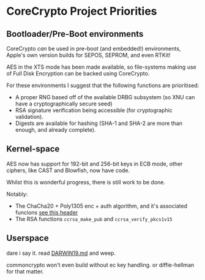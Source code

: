 # CoreCrypto Project Priorities

## Bootloader/Pre-Boot environments

CoreCrypto *can* be used in pre-boot (and embedded!) environments, Apple's own version builds for SEPOS, SEPROM, and even RTKit!

AES in the XTS mode has been made available, so file-systems making use of Full Disk Encryption can be backed using CoreCrypto.

For these environments I suggest that the following functions are prioritised:
- A proper RNG based off of the available DRBG subsystem (so XNU can have a cryptographically secure seed)
- RSA signature verification being accessible (for cryptographic validation).
- Digests are available for hashing (SHA-1 and SHA-2 are more than enough, and already complete).

## Kernel-space

AES now has support for 192-bit and 256-bit keys in ECB mode, other ciphers, like CAST and Blowfish, now have code.

Whilst this is wonderful progress, there is still work to be done.

Notably:
- The ChaCha20 + Poly1305 enc + auth algorithm, and it's associated funcions [see this header](include/corecrypto/ccchacha20poly1305.h)
- The RSA functions `ccrsa_make_pub` and `ccrsa_verify_pkcs1v15`

## Userspace

dare i say it. read [DARWIN19.md](DARWIN19.md) and weep.

commoncrypto won't even build without ec key handling.
or diffie-hellman for that matter.
